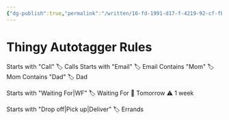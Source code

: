 ```yaml
---
{"dg-publish":true,"permalink":"/written/16-fd-1991-d17-f-4219-92-cf-fbb-8-ec-0-dd-68-f/","dgHomeLink":true,"dgPassFrontmatter":false}
---
```


# Thingy Autotagger Rules

Starts with "Call"   🏷 Calls
Starts with "Email"  🏷 Email
Contains "Mom"       🏷 Mom
Contains "Dad"       🏷 Dad

Starts with "Waiting For|WF"
  🏷 Waiting For
  📆 Tomorrow
  ⚠️ 1 week

Starts with "Drop off|Pick up|Deliver"
  🏷 Errands
